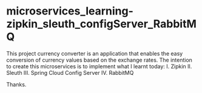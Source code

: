 # microservices_learning-zipkin_sleuth_configServer_RabbitMQ

This project currency converter is an application that enables the easy conversion of currency values based on the exchange rates. 
The intention to create this microservices is to implement what I learnt today:
                                                              I.   Zipkin
                                                              II.  Sleuth
                                                              III. Spring Cloud Config Server
                                                              IV.  RabbitMQ
                                                              
Thanks.
